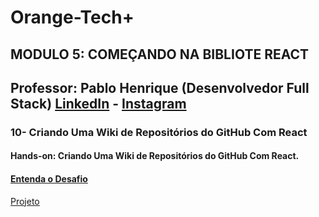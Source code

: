 # Orange-Tech+

## MODULO 5: COMEÇANDO NA BIBLIOTE REACT
Professor: Pablo Henrique (Desenvolvedor Full Stack) [LinkedIn](https://www.linkedin.com/in/pablohdev/) - [Instagram](https://www.instagram.com/pablohdev/)
---
### 10- Criando Uma Wiki de Repositórios do GitHub Com React
#### Hands-on: Criando Uma Wiki de Repositórios do GitHub Com React.


#### [Entenda o Desafio](https://github.com/digitalinnovationone/trilha-react-desafio-2)

[Projeto](https://github.com/Amanda-ribeiiro/criando-wiki-com-react.git)
